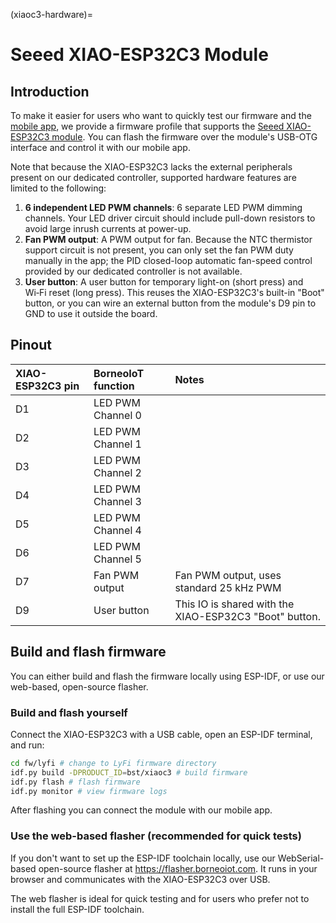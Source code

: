 (xiaoc3-hardware)=
# Seeed XIAO-ESP32C3 Module

## Introduction

To make it easier for users who want to quickly test our firmware and the [mobile app](mobile-app), we provide a firmware profile that supports the [Seeed XIAO-ESP32C3 module](https://wiki.seeedstudio.com/XIAO_ESP32C3_Getting_Started). You can flash the firmware over the module's USB-OTG interface and control it with our mobile app. 

Note that because the XIAO-ESP32C3 lacks the external peripherals present on our dedicated controller, supported hardware features are limited to the following:

1. **6 independent LED PWM channels**: 6 separate LED PWM dimming channels. Your LED driver circuit should include pull-down resistors to avoid large inrush currents at power-up.
2. **Fan PWM output**: A PWM output for fan. Because the NTC thermistor support circuit is not present, you can only set the fan PWM duty manually in the app; the PID closed-loop automatic fan-speed control provided by our dedicated controller is not available.
3. **User button**: A user button for temporary light-on (short press) and Wi‑Fi reset (long press). This reuses the XIAO-ESP32C3's built-in "Boot" button, or you can wire an external button from the module's D9 pin to GND to use it outside the board.

## Pinout

| XIAO-ESP32C3 pin | BorneoIoT function | Notes |
|:-------------------|:--------------|:--------------|
| D1     | LED PWM Channel 0    |        |
| D2     | LED PWM Channel 1    |        |
| D3     | LED PWM Channel 2    |        |
| D4     | LED PWM Channel 3    |        |
| D5     | LED PWM Channel 4    |        |
| D6     | LED PWM Channel 5    |        |
| D7     | Fan PWM output    | Fan PWM output, uses standard 25 kHz PWM  |
| D9     | User button    | This IO is shared with the XIAO-ESP32C3 "Boot" button.   |


## Build and flash firmware

You can either build and flash the firmware locally using ESP-IDF, or use our web-based, open-source flasher.

### Build and flash yourself

Connect the XIAO-ESP32C3 with a USB cable, open an ESP-IDF terminal, and run:

```bash
cd fw/lyfi # change to LyFi firmware directory
idf.py build -DPRODUCT_ID=bst/xiaoc3 # build firmware
idf.py flash # flash firmware
idf.py monitor # view firmware logs
```

After flashing you can connect the module with our mobile app.

### Use the web-based flasher (recommended for quick tests)

If you don't want to set up the ESP-IDF toolchain locally, use our WebSerial-based open-source flasher at https://flasher.borneoiot.com. It runs in your browser and communicates with the XIAO-ESP32C3 over USB.

The web flasher is ideal for quick testing and for users who prefer not to install the full ESP-IDF toolchain.